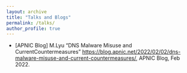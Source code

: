 ```yaml
---
layout: archive
title: "Talks and Blogs"
permalink: /talks/
author_profile: true
---
```

<!-- 
{% if site.talkmap_link == true %}

<p style="text-decoration:underline;"><a href="/talkmap.html">See a map of all the places I've given a talk!</a></p>

{% endif %}

{% for post in site.talks reversed %}
  {% include archive-single-talk.html %}
{% endfor %}
 -->

* [APNIC Blog] M.Lyu “DNS Malware Misuse and CurrentCountermeasures” https://blog.apnic.net/2022/02/02/dns-malware-misuse-and-current-countermeasures/, APNIC Blog, Feb 2022.